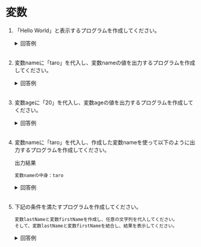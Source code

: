 # 変数

1. 「Hello World」と表示するプログラムを作成してください。

	<details><summary>回答例</summary><div>
		
	```
	print("Hello World")
	```
		
	</div></details>
	

	<br>

2. 変数nameに「taro」を代入し、変数nameの値を出力するプログラムを作成してください。

	<details><summary>回答例</summary><div>
		
	```
	name = "taro"
	print(name)
	```
		
	</div></details>
	

	<br>

3. 変数ageに「20」を代入し、変数ageの値を出力するプログラムを作成してください。

	<details><summary>回答例</summary><div>
		
	```
	age = 20
	print(age)
	```
		
	</div></details>
	

	<br>

4. 変数nameに「taro」を代入し、作成した変数nameを使って以下のように出力するプログラムを作成してください。

	出力結果
		
	```
	変数nameの中身：taro
	```
		
	<details><summary>回答例</summary><div>
		
	```
	name = "taro"
    print("変数nameの中身：" + name);
	```
		
	</div></details>

	<br>

5. 下記の条件を満たすプログラムを作成してください。

	```
	変数lastNameと変数firstNameを作成し、任意の文字列を代入してください。
	そして、変数lastNameと変数firstNameを結合し、結果を表示してください。
	```
	
	<details><summary>回答例</summary><div>
		
	```
	lastName = "山田"
	firstName = "太郎"
	print(lastName + firstName)
	```
		
	</div></details>
	
	<br>
